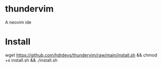 # thundervim
A neovim ide

# Install
wget https://github.com/hdrdevs/thundervim/raw/main/install.sh && chmod +x install.sh && ./install.sh

